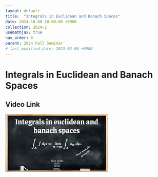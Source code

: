 ```yaml
---
layout: default
title:  "Integrals in Euclidean and Banach Spaces"
date: 2024-10-08 18:00:00 +0900
collection: 2024-2
usemathjax: true
nav_order: 6
parent: 2024 Fall Seminar
# last_modified_date: 2023-03-06 +0900
---
```

# Integrals in Euclidean and Banach Spaces
<!-- ## <center> Abstract </center>
Francis Guthrie claimed in 1852 the four color problem. We
proof two essential lemmas and then solve six color problem. We expand
the proof of six color problem into five, four color problem. Kempe
published this proof in 1879. However the flaw was discovered in 1890
by Heawood. Although flawed, Kempe’s idea was used as one of a basic
tool. -->
## Video Link

[![Video Label](pictures/5_integral.jpg)](https://www.youtube.com/watch?v=LcXZoS-cIXI)

<!-- ## PDF Download -->

<!-- <a target='_blank' href='../2024-1/2024-1_download/crime.pdf'>What is Counting? PDF</a> -->